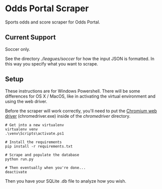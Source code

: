 # Odds Portal Scraper
Sports odds and score scraper for Odds Portal.

## Current Support
Soccer only.

See the directory *./leagues/soccer* for how the input JSON is formatted. In this way you specify what you want to scrape.

## Setup
These instructions are for Windows Powershell. There will be some differences for OS X / MacOS, like in activating the virtual environment and using the web driver.

Before the scraper will work correctly, you'll need to put the [Chromium web driver](https://sites.google.com/a/chromium.org/chromedriver/) (chromedriver.exe) inside of the *chromedriver* directory.
```
# Get into a new virtualenv
virtualenv venv
.\venv\Scripts\activate.ps1

# Install the requirements
pip install -r requirements.txt

# Scrape and populate the database
python run.py

# Then eventually when you're done...
deactivate
```
Then you have your SQLite .db file to analyze how you wish.
